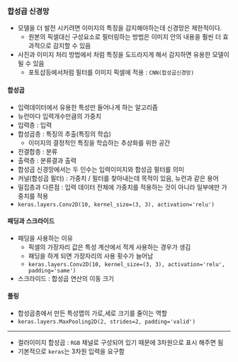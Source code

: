 ### 합성곱 신경망
- 모델을 더 발전 시키려면 이미지의 특징을 감지해야하는데 신경망은 제한적이다.
  - 원본의 픽셀대신 구성요소로 필터링하는 방법은 이미지 안의 내용을 훨씬 더 효과적으로 감지할 수 있음
- 사진과 이미지 처리 방법에서 처럼 특징을 도드라지게 해서 감지하면 유용한 모델이 될 수 있음
  - 포토샵등에서처럼 필터를 이미지 픽셀에 적용 : `CNN(합성곱신경망)`

#### 합성곱
- 입력데이터에서 유용한 특성만 들어나게 하는 알고리즘
- 뉴런마다 입력개수만큼의 가중치
- 입력층 : 입력
- 합성곱층 : 특징의 추출(특징의 학습)
  - 이미지의 결정적인 특징을 학습하는 추상화를 위한 공간
- 전결합층 : 분류
- 출력층 : 분류결과 출력 
- 합성곱 신경망에서는 두 인수는 입력이미지와 합성곱 필터를 의미
- 커널(합성곱 필터) : 가중치 / 필터를 찾아내는데 목적이 있음, 뉴런과 같은 용어
- 밀집층과 다른점 : 입력 데이터 전체에 가중치를 적용하는 것이 아니라 일부에만 가중치를 적용
- `keras.layers.Conv2D(10, kernel_size=(3, 3), activation='relu')`

#### 패딩과 스크라이드
- 패딩을 사용하는 이유 
  - 픽셀의 가장자리 값은 특성 계산에서 적게 사용하는 경우가 생김
  - 패딩을 하게 되면 가장자리의 사용 횟수가 늘어남
  - `keras.layers.Conv2D(10, kernel_size=(3, 3), activation='relu', padding='same')`
- 스크라이드 : 합성곱 연산의 이동 크기

#### 풀링
- 합성곱층에서 만든 특성맵의 가로,세로 크기를 줄이는 역할
- `keras.layers.MaxPooling2D(2, strides=2, padding='valid')`

---
- 컬러이미지 합성곱 : `RGB` 채널로 구성되어 있기 때문에 3차원으로 표시 해주면 됨
- 기본적으로 `keras`는 3차원 입력을 요구함